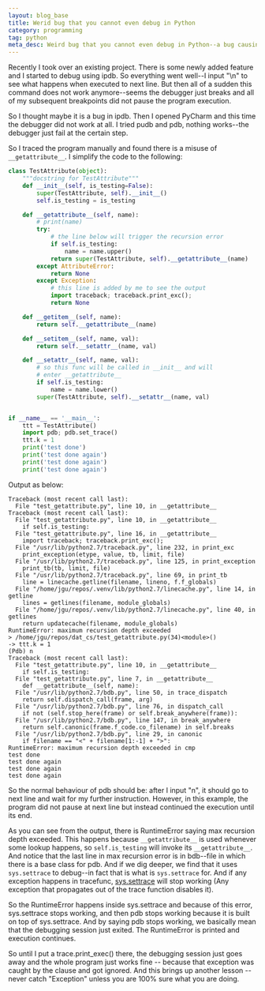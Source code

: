 ```yaml
---
layout: blog_base
title: Werid bug that you cannot even debug in Python
category: programming
tag: python
meta_desc: Weird bug that you cannot even debug in Python--a bug causing max recursion error, and further causing pdb, ipdb and pudb could not be used anymore--digging into pdb and sys.settrace
---
```


Recently I took over an existing project. There is some newly added feature and I started to debug using ipdb. So everything went well--I input "\n" to see what happens when executed to next line. But then all of a sudden this command does not work anymore--seems the debugger just breaks and all of my subsequent breakpoints did not pause the program execution.

So I thought maybe it is a bug in ipdb. Then I opened PyCharm and this time the debugger did not work at all. I tried pudb and pdb, nothing works--the debugger just fail at the certain step.

So I traced the program manually and found there is a misuse of `__getattribute__`. I simplify the code to the following:
~~~python
class TestAttribute(object):
    """docstring for TestAttribute"""
    def __init__(self, is_testing=False):
        super(TestAttribute, self).__init__()
        self.is_testing = is_testing

    def __getattribute__(self, name):
        # print(name)
        try:
            # the line below will trigger the recursion error
            if self.is_testing:
                name = name.upper()
            return super(TestAttribute, self).__getattribute__(name)
        except AttributeError:
            return None
        except Exception:
            # this line is added by me to see the output
            import traceback; traceback.print_exc();
            return None

    def __getitem__(self, name):
        return self.__getattribute__(name)

    def __setitem__(self, name, val):
        return self.__setattr__(name, val)

    def __setattr__(self, name, val):
        # so this func will be called in __init__ and will
        # enter __getattribute__
        if self.is_testing:
            name = name.lower()
        super(TestAttribute, self).__setattr__(name, val)


if __name__ == '__main__':
    ttt = TestAttribute()
    import pdb; pdb.set_trace()
    ttt.k = 1
    print('test done')
    print('test done again')
    print('test done again')
    print('test done again')
~~~

Output as below:

~~~
Traceback (most recent call last):
  File "test_getattribute.py", line 10, in __getattribute__
Traceback (most recent call last):
  File "test_getattribute.py", line 10, in __getattribute__
    if self.is_testing:
  File "test_getattribute.py", line 16, in __getattribute__
    import traceback; traceback.print_exc();
  File "/usr/lib/python2.7/traceback.py", line 232, in print_exc
    print_exception(etype, value, tb, limit, file)
  File "/usr/lib/python2.7/traceback.py", line 125, in print_exception
    print_tb(tb, limit, file)
  File "/usr/lib/python2.7/traceback.py", line 69, in print_tb
    line = linecache.getline(filename, lineno, f.f_globals)
  File "/home/jgu/repos/.venv/lib/python2.7/linecache.py", line 14, in getline
    lines = getlines(filename, module_globals)
  File "/home/jgu/repos/.venv/lib/python2.7/linecache.py", line 40, in getlines
    return updatecache(filename, module_globals)
RuntimeError: maximum recursion depth exceeded
> /home/jgu/repos/dat_cs/test_getattribute.py(34)<module>()
-> ttt.k = 1
(Pdb) n
Traceback (most recent call last):
  File "test_getattribute.py", line 10, in __getattribute__
    if self.is_testing:
  File "test_getattribute.py", line 7, in __getattribute__
    def __getattribute__(self, name):
  File "/usr/lib/python2.7/bdb.py", line 50, in trace_dispatch
    return self.dispatch_call(frame, arg)
  File "/usr/lib/python2.7/bdb.py", line 76, in dispatch_call
    if not (self.stop_here(frame) or self.break_anywhere(frame)):
  File "/usr/lib/python2.7/bdb.py", line 147, in break_anywhere
    return self.canonic(frame.f_code.co_filename) in self.breaks
  File "/usr/lib/python2.7/bdb.py", line 29, in canonic
    if filename == "<" + filename[1:-1] + ">":
RuntimeError: maximum recursion depth exceeded in cmp
test done
test done again
test done again
test done again
~~~

So the normal behaviour of pdb should be: after I input "n", it should go to next line and wait for my further instruction. However, in this example, the program did not pause at next line but instead continued the execution until its end.

As you can see from the output, there is RuntimeError saying max recursion depth exceeded. This happens because `__getattribute__` is used whenever some lookup happens, so `self.is_testing` will invoke its `__getattribute__`. And notice that the last line in max recursion error is in bdb--file in which there is a base class for pdb. And if we dig deeper, we find that it uses `sys.settrace` to debug--in fact that is what is `sys.settrace` for. And if any exception happens in tracefunc, [sys.settrace](https://docs.python.org/2/library/sys.html#sys.settrace) will stop working (Any exception that propagates out of the trace function disables it).

So the RuntimeError happens inside sys.settrace and because of this error, sys.settrace stops working, and then pdb stops working because it is built on top of sys.settrace. And by saying pdb stops working, we basically mean that the debugging session just exited. The RuntimeError is printed and execution continues.

So until I put a trace.print_exec() there, the debugging session just goes away and the whole program just works fine -- because that exception was caught by the clause and got ignored. And this brings up another lesson -- never catch "Exception" unless you are 100% sure what you are doing.
